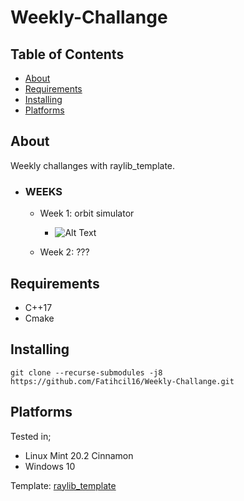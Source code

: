 # Weekly-Challange

## Table of Contents

- [About](#about)
- [Requirements](#requirements)
- [Installing](#installing)
- [Platforms](#platforms)

## About <a name = "about"></a>
Weekly challanges with raylib_template.

- ### WEEKS <a name = "WEEKS"></a>
    - Week 1: orbit simulator
        - ![Alt Text](https://github.com/Fatihcil16/Weekly-Challange/tree/master/projectgifs/orbitsim.gif)
        
    - Week 2: ???

## Requirements <a name = "requirements"></a>
- C++17
- Cmake

## Installing <a name = "installing"></a>

``` 
git clone --recurse-submodules -j8 https://github.com/Fatihcil16/Weekly-Challange.git
```


## Platforms <a name = "platforms"></a>
Tested in;
- Linux Mint 20.2 Cinnamon 
- Windows 10


Template:  [raylib_template](https://github.com/Fatihcil16/raylib_template)